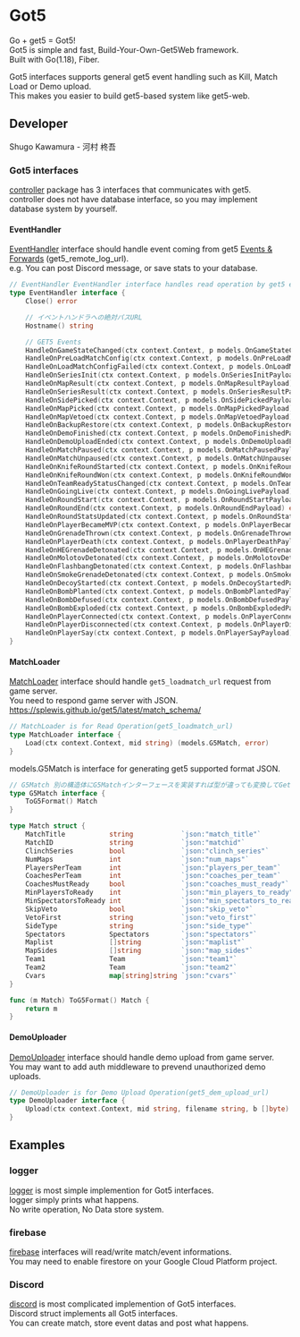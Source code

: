 # Got5
Go + get5 = Got5!  
Got5 is simple and fast, Build-Your-Own-Get5Web framework.  
Built with Go(1.18), Fiber.

Got5 interfaces supports general get5 event handling such as Kill, Match Load or Demo upload.  
This makes you easier to build get5-based system like get5-web.  

## Developer
Shugo Kawamura - 河村 柊吾

### Got5 interfaces
[controller](https://github.com/FlowingSPDG/Got5/tree/main/controller) package has 3 interfaces that communicates with get5.  
controller does not have database interface, so you may implement database system by yourself.

#### EventHandler
[EventHandler](https://github.com/FlowingSPDG/Got5/blob/75996d44058558ca7453af1c4b4f9e73115924d4/controller/controller.go#L10-L52) interface should handle event coming from get5 [Events & Forwards](https://splewis.github.io/get5/latest/events_and_forwards/) (get5_remote_log_url).  
e.g. You can post Discord message, or save stats to your database.  
```go
// EventHandler EventHandler interface handles read operation by get5 events
type EventHandler interface {
	Close() error

	// イベントハンドラへの絶対パスURL
	Hostname() string

	// GET5 Events
	HandleOnGameStateChanged(ctx context.Context, p models.OnGameStateChangedPayload) error
	HandleOnPreLoadMatchConfig(ctx context.Context, p models.OnPreLoadMatchConfigPayload) error
	HandleOnLoadMatchConfigFailed(ctx context.Context, p models.OnLoadMatchConfigFailedPayload) error
	HandleOnSeriesInit(ctx context.Context, p models.OnSeriesInitPayload) error
	HandleOnMapResult(ctx context.Context, p models.OnMapResultPayload) error
	HandleOnSeriesResult(ctx context.Context, p models.OnSeriesResultPayload) error
	HandleOnSidePicked(ctx context.Context, p models.OnSidePickedPayload) error
	HandleOnMapPicked(ctx context.Context, p models.OnMapPickedPayload) error
	HandleOnMapVetoed(ctx context.Context, p models.OnMapVetoedPayload) error
	HandleOnBackupRestore(ctx context.Context, p models.OnBackupRestorePayload) error
	HandleOnDemoFinished(ctx context.Context, p models.OnDemoFinishedPayload) error
	HandleOnDemoUploadEnded(ctx context.Context, p models.OnDemoUploadEndedPayload) error
	HandleOnMatchPaused(ctx context.Context, p models.OnMatchPausedPayload) error
	HandleOnMatchUnpaused(ctx context.Context, p models.OnMatchUnpausedPayload) error
	HandleOnKnifeRoundStarted(ctx context.Context, p models.OnKnifeRoundStartedPayload) error
	HandleOnKnifeRoundWon(ctx context.Context, p models.OnKnifeRoundWonPayload) error
	HandleOnTeamReadyStatusChanged(ctx context.Context, p models.OnTeamReadyStatusChangedPayload) error
	HandleOnGoingLive(ctx context.Context, p models.OnGoingLivePayload) error
	HandleOnRoundStart(ctx context.Context, p models.OnRoundStartPayload) error
	HandleOnRoundEnd(ctx context.Context, p models.OnRoundEndPayload) error
	HandleOnRoundStatsUpdated(ctx context.Context, p models.OnRoundStatsUpdatedPayload) error
	HandleOnPlayerBecameMVP(ctx context.Context, p models.OnPlayerBecameMVPPayload) error
	HandleOnGrenadeThrown(ctx context.Context, p models.OnGrenadeThrownPayload) error
	HandleOnPlayerDeath(ctx context.Context, p models.OnPlayerDeathPayload) error
	HandleOnHEGrenadeDetonated(ctx context.Context, p models.OnHEGrenadeDetonatedPayload) error
	HandleOnMolotovDetonated(ctx context.Context, p models.OnMolotovDetonatedPayload) error
	HandleOnFlashbangDetonated(ctx context.Context, p models.OnFlashbangDetonatedPayload) error
	HandleOnSmokeGrenadeDetonated(ctx context.Context, p models.OnSmokeGrenadeDetonatedPayload) error
	HandleOnDecoyStarted(ctx context.Context, p models.OnDecoyStartedPayload) error
	HandleOnBombPlanted(ctx context.Context, p models.OnBombPlantedPayload) error
	HandleOnBombDefused(ctx context.Context, p models.OnBombDefusedPayload) error
	HandleOnBombExploded(ctx context.Context, p models.OnBombExplodedPayload) error
	HandleOnPlayerConnected(ctx context.Context, p models.OnPlayerConnectedPayload) error
	HandleOnPlayerDisconnected(ctx context.Context, p models.OnPlayerDisconnectedPayload) error
	HandleOnPlayerSay(ctx context.Context, p models.OnPlayerSayPayload) error
}
```

#### MatchLoader
[MatchLoader](https://github.com/FlowingSPDG/Got5/blob/75996d44058558ca7453af1c4b4f9e73115924d4/controller/controller.go#L54-L57) interface should handle ``get5_loadmatch_url`` request from game server.  
You need to respond game server with JSON.  
https://splewis.github.io/get5/latest/match_schema/  
```go
// MatchLoader is for Read Operation(get5_loadmatch_url)
type MatchLoader interface {
	Load(ctx context.Context, mid string) (models.G5Match, error)
}
```

models.G5Match is interface for generating get5 supported format JSON.  
```go
// G5Match 別の構造体にG5Matchインターフェースを実装すれば型が違っても変換してGet5に渡してくれる
type G5Match interface {
	ToG5Format() Match
}
```
```go
type Match struct {
	MatchTitle           string            `json:"match_title"`
	MatchID              string            `json:"matchid"`
	ClinchSeries         bool              `json:"clinch_series"`
	NumMaps              int               `json:"num_maps"`
	PlayersPerTeam       int               `json:"players_per_team"`
	CoachesPerTeam       int               `json:"coaches_per_team"`
	CoachesMustReady     bool              `json:"coaches_must_ready"`
	MinPlayersToReady    int               `json:"min_players_to_ready"`
	MinSpectatorsToReady int               `json:"min_spectators_to_ready"`
	SkipVeto             bool              `json:"skip_veto"`
	VetoFirst            string            `json:"veto_first"`
	SideType             string            `json:"side_type"`
	Spectators           Spectators        `json:"spectators"`
	Maplist              []string          `json:"maplist"`
	MapSides             []string          `json:"map_sides"`
	Team1                Team              `json:"team1"`
	Team2                Team              `json:"team2"`
	Cvars                map[string]string `json:"cvars"`
}

func (m Match) ToG5Format() Match {
	return m
}
```

#### DemoUploader
[DemoUploader](https://github.com/FlowingSPDG/Got5/blob/75996d44058558ca7453af1c4b4f9e73115924d4/controller/controller.go#L59-L62) interface should handle demo upload from game server.  
You may want to add auth middleware to prevend unauthorized demo uploads.  
```go
// DemoUploader is for Demo Upload Operation(get5_dem_upload_url)
type DemoUploader interface {
	Upload(ctx context.Context, mid string, filename string, b []byte) error // demoファイルの登録処理
}
```

## Examples
### logger
[logger](https://github.com/FlowingSPDG/Got5/tree/main/examples/discord) is most simple implemention for Got5 interfaces.  
logger simply prints what happens.  
No write operation, No Data store system.  

### firebase
[firebase](https://github.com/FlowingSPDG/Got5/tree/main/examples/firebase) interfaces will read/write match/event informations.  
You may need to enable firestore on your Google Cloud Platform project.  

### Discord
[discord](https://github.com/FlowingSPDG/Got5/tree/main/examples/discord) is most complicated implemention of Got5 interfaces.  
Discord struct implements all Got5 interfaces.  
You can create match, store event datas and post what happens.  



